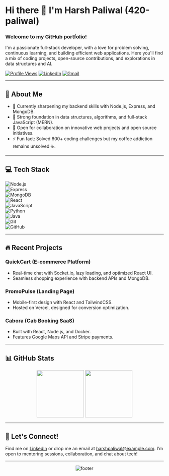 # Hi there 👋 I'm Harsh Paliwal (420-paliwal)

### Welcome to my GitHub portfolio!  
I'm a passionate full-stack developer, with a love for problem solving, continuous learning, and building efficient web applications. Here you'll find a mix of coding projects, open-source contributions, and explorations in data structures and AI.

[![Profile Views](https://komarev.com/ghpvc/?username=420-paliwal&label=Profile%20views&color=0e75b6&style=flat)](https://github.com/420-paliwal)
[![LinkedIn](https://img.shields.io/badge/-Harsh%20Paliwal-blue?style=flat&logo=Linkedin&logoColor=white)](https://www.linkedin.com/in/harsh-paliwal-)
[![Gmail](https://img.shields.io/badge/-harshpaliwal-c14438?style=flat&logo=Gmail&logoColor=white)](mailto:harshpaliwal@example.com)

---

## 🚀 About Me  
- 🔭 Currently sharpening my backend skills with Node.js, Express, and MongoDB.  
- 🌱 Strong foundation in data structures, algorithms, and full-stack JavaScript (MERN).  
- 👯 Open for collaboration on innovative web projects and open source initiatives.  
- ⚡ Fun fact: Solved 600+ coding challenges but my coffee addiction remains unsolved ☕.

---

## 💻 Tech Stack

![Node.js](https://img.shields.io/badge/-Node.js-green?style=flat&logo=node.js&logoColor=white)  
![Express](https://img.shields.io/badge/-Express.js-gray?style=flat&logo=express&logoColor=white)  
![MongoDB](https://img.shields.io/badge/-MongoDB-green?style=flat&logo=mongodb&logoColor=white)  
![React](https://img.shields.io/badge/-React-blue?style=flat&logo=react&logoColor=white)  
![JavaScript](https://img.shields.io/badge/-JavaScript-yellow?style=flat&logo=javascript&logoColor=white)  
![Python](https://img.shields.io/badge/-Python-blue?style=flat&logo=python&logoColor=white)  
![Java](https://img.shields.io/badge/-Java-blue?style=flat&logo=java&logoColor=white)  
![Git](https://img.shields.io/badge/-Git-F05032?style=flat&logo=git&logoColor=white)  
![GitHub](https://img.shields.io/badge/-GitHub-181717?style=flat&logo=github&logoColor=white)  

---

## 🔥 Recent Projects  

### QuickCart (E-commerce Platform)  
- Real-time chat with Socket.io, lazy loading, and optimized React UI.  
- Seamless shopping experience with backend APIs and MongoDB.

### PromoPulse (Landing Page)  
- Mobile-first design with React and TailwindCSS.  
- Hosted on Vercel, designed for conversion optimization.

### Cabora (Cab Booking SaaS)  
- Built with React, Node.js, and Docker.  
- Features Google Maps API and Stripe payments.

---

## 📊 GitHub Stats  

<p align="center">  
  <img height="150em" src="https://github-readme-stats.vercel.app/api?username=420-paliwal&show_icons=true&hide_border=true&theme=radical" />  
  <img height="150em" src="https://github-readme-stats.vercel.app/api/top-langs/?username=420-paliwal&layout=compact&hide_border=true&theme=radical" />  
</p>  

---

## 👯 Let's Connect!

Find me on [LinkedIn](https://www.linkedin.com/in/harsh-paliwal-) or drop me an email at [harshpaliwal@example.com](mailto:harshpaliwal@example.com). I’m open to mentoring sessions, collaboration, and chat about tech!

---

<p align="center">  
  <img src="https://capsule-render.vercel.app/api?type=waving&color=gradient&height=60&section=footer&animation=fadeIn&fontColor=ffffff" alt="footer" />
</p>
